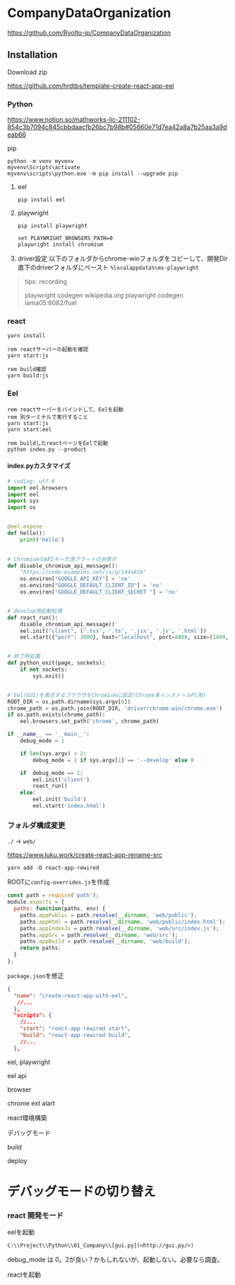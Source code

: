 # CompanyDataOrganization



https://github.com/RyoIto-jp/CompanyDataOrganization



## Installation



Download zip

https://github.com/hrdtbs/template-create-react-app-eel



### Python

https://www.notion.so/mathworks-lic-211102-854c3b7094c845cbbdaacfb26bc7b98b#05660e71d7ea42a8a7b25aa3a9deab66

pip

```shell
python -m venv myvenv
myvenv\Scripts\activate
myvenv\scripts\python.exe -m pip install --upgrade pip
```



1. eel
   ```shell
   pip install eel
   ```

   

2. playwright
    ```shell
    pip install playwright
    
    set PLAYWRIGHT_BROWSERS_PATH=0  
    playwright install chromium  
    ```

    

3. driver設定
    以下のフォルダからchrome-winフォルダをコピーして、開発Dir直下のdriverフォルダにペースト
    `%localappdata%\ms-playwright`

    

> tips: recording
>
> playwright codegen wikipedia.org
> playwright codegen lama05:8082/fuel



### react

```shell
yarn install

rem reactサーバーの起動を確認
yarn start:js

rem build確認
yarn build:js
```



### Eel

```shell
rem reactサーバーをバインドして、Eelを起動
rem 別ターミナルで実行すること
yarn start:js
yarn start:eel

rem buildしたreactページをEelで起動
python index.py --product
```



#### index.pyカスタマイズ
```python
# coding: utf-8
import eel.browsers
import eel
import sys
import os


@eel.expose
def hello():
    print('hello')
    

# ChromiumのAPIキー欠落アラートの非表示
def disable_chromium_api_message():
    "https://code-examples.net/ja/q/144a85b"
    os.environ["GOOGLE_API_KEY"] = 'no'
    os.environ["GOOGLE_DEFAULT_CLIENT_ID"] = 'no'
    os.environ["GOOGLE_DEFAULT_CLIENT_SECRET "] = 'no'


# develop用起動処理
def react_run():
    disable_chromium_api_message()
    eel.init("client", ['.tsx', '.ts', '.jsx', '.js', '.html'])
    eel.start({"port": 3000}, host="localhost", port=8888, size=(1400, 850), position=(200, 200), close_callback=python_exit)


# 終了時処置
def python_exit(page, sockets):
    if not sockets:
        sys.exit()


# Eel(GUI)を表示するブラウザをChromiumに設定(Chrome未インストールPC用)
ROOT_DIR = os.path.dirname(sys.argv[0])
chrome_path = os.path.join(ROOT_DIR, 'driver/chrome-win/chrome.exe')
if os.path.exists(chrome_path):
    eel.browsers.set_path('chrome', chrome_path)

if __name__ == '__main__':
    debug_mode = 1

    if len(sys.argv) > 2:
        debug_mode = 1 if sys.argv[1] == '--develop' else 0

    if  debug_mode == 1:
        eel.init('client')
        react_run()
    else:
        eel.init('build')
        eel.start('index.html')

```







### フォルダ構成変更

`./` -> `web/`

https://www.luku.work/create-react-app-rename-src



```shell
yarn add -D react-app-rewired
```



ROOTに`config-overrides.js`を作成

```js
const path = require('path');
module.exports = {
  paths: function(paths, env) {
    paths.appPublic = path.resolve(__dirname, 'web/public');
    paths.appHtml = path.resolve(__dirname, 'web/public/index.html');
    paths.appIndexJs = path.resolve(__dirname, 'web/src/index.js');
    paths.appSrc = path.resolve(__dirname, 'web/src');
    paths.appBuild = path.resolve(__dirname, 'web/build');
    return paths;
  }
};
```



`package.json`を修正

```json
{
  "name": "create-react-app-with-eel",
   //...
  },
  "scripts": {
    //...
    "start": "react-app-rewired start",
    "build": "react-app-rewired build",
    //...
  },
```







eel, playwright

eel api

browser

chrome ext alart

react環境構築

デバッグモード

build

deploy







# デバッグモードの切り替え

### react 開発モード

eelを起動

```
C:\\Project\\Python\\01_Company\\[gui.py](<http://gui.py/>)
```

debug_mode は 0。2が良い？かもしれないが、起動しない。必要なら調査。

reactを起動